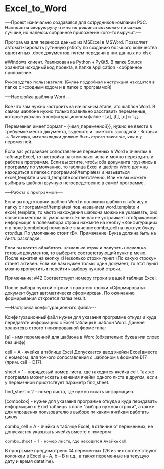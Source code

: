 # Excel_to_Word

---Проект изначально создавался для сотрудников компании РЭС. Написан на скорую руку и многие решения возможно не самые лучшие, но надеюсь собранное приложение кого-то выручит.---

Программа для переноса данных из MSExcel в MSWord. Позволяет автоматизировать рутинную работу по созданию большого количества однотипных .docx документов, путем передачи в них данных из .xlsx

#Windows клиент. Реализован на Python + PyQt5. В папке Source хранится исходный код проекта, в папке Application - собранное приложение.

Руководство пользователя:
(Более подробная инструкция находится в папке с исходным кодом и в папке с программой)

---Настройка шаблона Word---

Все что вам нужно настроить на начальном этапе, это шаблон Word. В самом шаблоне нужно только правильно расставить переменные, которые указаны в конфигурационном файле - [a], [b], [c] и т.д.

Переменная имеет формат - {{имя_переменной}}, нужно ее ввести в требуемое место документа, выделить и пометить закладкой - Вставка -> Закладка, имя закладки должно быть строго такое же, как и у переменной.

Если вас устраивает сопоставление переменных в Word к ячейкам в таблице Excel, то настройка на этом закончена и можно переходить к работе в программе.
Если вы хотите, чтобы оба документа грузились в программу по умолчанию, то таблица Excel и шаблон Word должны находиться в папке с программой/templates/ и называться excel_template и word_template соответственно. Или же вы можете выбирать шаблон вручную непосредственно в самой программе.

---Работа с программой---
 
Если вы подготовили шаблон Word и положили шаблон и таблицу в папку с программой/templates/ под названием word_template и excel_template, то место нахождения шаблона можно не указывать, оно является местом по умолчанию.
Если вас не устраивает отображаемая информация в поле выбора строки нажмите на кнопку «Конфигурации» и в поле [combobox] поменяйте значение combo_cell на нужную букву столбца. По умолчанию стоит «В». Примечание: Буква должна быть на Англ. раскладке.

Если вы хотите обработать несколько строк и получить несколько готовых документов, то выберите соответствующий пункт в меню. После нажатия на кнопку «Несколько строк» пункт «По какую строку» станет активен. Если же вам нужен только один документ, то этот пункт можно пропустить и перейти к выбору нужной строки.

Примечание: #42 Соответствует номеру строки в вашей таблице Excel.

После выбора нужной строки и нажатию кнопки «Сформировать» документ будет автоматически сформирован. По окончанию формирования откроется папка result.

---Настройка конфигурационного файла---

Конфигурационный файл нужен для указания программе откуда и куда передавать информацию с Excel таблицы в шаблон Word.
Данные хранятся в строго типизированной форме типа:

[a] - имя переменной для шаблона в Word (обязательно буква или слово без цифр)

cell = A - ячейка в таблице Excel
Допускается ввод ячейки Excel вместе с номером, для точного сопоставления с шаблоном в формате D17 (прим. cell = D17).

sheet = 1 – порядковый номер листа, где находится ячейка cell.
Так же программа может искать значения ячейки одного листа в другом, если у переменной присутствует параметр find_sheet.

find_sheet = 2 - номер листа, где нужно искать информацию.

[combobox] - нужен для указания программе откуда и куда передавать информацию с Excel таблицы в поле "выбора нужной строки", а также для упрощения пользователю в выборе по каким ячейкам работать циклу

combo_cell = A - ячейка в таблице Excel, в отличие от переменных, не допускается указывать ячейку вместе с номером

combo_sheet = 1 - номер листа, где находится ячейка cell.

В программе предусмотрено 34 переменных (26 из них соответствуют колонкам в Excel a – A, b – B и т.д., а также переменные на текущую дату и время datetime).

